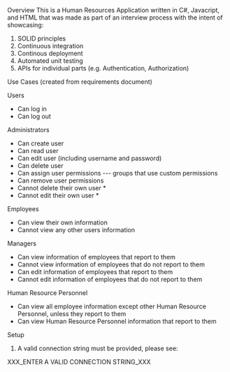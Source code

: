 Overview
This is a Human Resources Application written in C#, Javacript, and HTML that was made as part of an interview process with the intent of showcasing:
1) SOLID principles
2) Continuous integration
3) Continous deployment
4) Automated unit testing
5) APIs for individual parts (e.g. Authentication, Authorization)

Use Cases (created from requirements document)

Users
- Can log in
- Can log out

Administrators
- Can create user
- Can read user
- Can edit user (including username and password)
- Can delete user
- Can assign user permissions --- groups that use custom permissions
- Can remove user permissions
- Cannot delete their own user *
- Cannot edit their own user *

Employees
- Can view their own information
- Cannot view any other users information

Managers
- Can view information of employees that report to them
- Cannot view information of employees that do not report to them
- Can edit information of employees that report to them
- Cannot edit information of employees that do not report to them

Human Resource Personnel
- Can view all employee information except other Human Resource Personnel, unless they report to them
- Can view Human Resource Personnel information that report to them

Setup
1) A valid connection string must be provided, please see:
    
XXX_ENTER A VALID CONNECTION STRING_XXX
